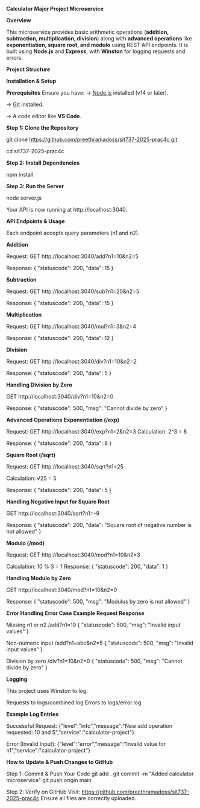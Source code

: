**Calculator Major Project Microservice**


**Overview**

This microservice provides basic arithmetic operations (**addition, subtraction, multiplication, division**) along with **advanced operations** like **exponentiation, square root, and modulo** using REST API endpoints. It is built using **Node.js** and **Express**, with **Winston** for logging requests and errors.


**Project Structure**

**Installation & Setup**

**Prerequisites**
Ensure you have:
-> [Node.js](https://nodejs.org/en/download/) installed (v14 or later).

-> [Git](https://git-scm.com/) installed.

-> A code editor like **VS Code**.

**Step 1: Clone the Repository**

git clone https://github.com/preethramadoss/sit737-2025-prac4c.git

cd sit737-2025-prac4c

**Step 2: Install Dependencies**

npm install

**Step 3: Run the Server**

node server.js

Your API is now running at http://localhost:3040.

**API Endpoints & Usage**

Each endpoint accepts query parameters (n1 and n2).

**Addition**

Request:
GET http://localhost:3040/add?n1=10&n2=5

Response:
{ "statuscode": 200, "data": 15 }

**Subtraction**

Request:
GET http://localhost:3040/sub?n1=20&n2=5

Response:
{ "statuscode": 200, "data": 15 }

**Multiplication**

Request:
GET http://localhost:3040/mul?n1=3&n2=4

Response:
{ "statuscode": 200, "data": 12 }

**Division**

Request:
GET http://localhost:3040/div?n1=10&n2=2

Response:
{ "statuscode": 200, "data": 5 }

**Handling Division by Zero**

GET http://localhost:3040/div?n1=10&n2=0

Response:
{ "statuscode": 500, "msg": "Cannot divide by zero" }

**Advanced Operations**
**Exponentiation (/exp)**

Request:
GET http://localhost:3040/exp?n1=2&n2=3
Calculation:
2^3 = 8

Response:
{ "statuscode": 200, "data": 8 }

**Square Root (/sqrt)**

Request:
GET http://localhost:3040/sqrt?n1=25

Calculation:
√25 = 5

Response:
{ "statuscode": 200, "data": 5 }

**Handling Negative Input for Square Root**

GET http://localhost:3040/sqrt?n1=-9

Response:
{ "statuscode": 200, "data": "Square root of negative number is not allowed" }

**Modulo (/mod)**

Request:
GET http://localhost:3040/mod?n1=10&n2=3

Calculation:
10 % 3 = 1
Response:
{ "statuscode": 200, "data": 1 }

**Handling Modulo by Zero**

GET http://localhost:3040/mod?n1=10&n2=0

Response:
{ "statuscode": 500, "msg": "Modulus by zero is not allowed" }

**Error Handling**
**Error Case	Example Request	Response**

Missing n1 or n2	/add?n1=10	{ "statuscode": 500, "msg": "Invalid input values" }

Non-numeric input	/add?n1=abc&n2=5	{ "statuscode": 500, "msg": "Invalid input values" }

Division by zero	/div?n1=10&n2=0	{ "statuscode": 500, "msg": "Cannot divide by zero" }

**Logging**

This project uses Winston to log:

Requests to logs/combined.log
Errors to logs/error.log

**Example Log Entries**

Successful Request:
{"level":"info","message":"New add operation requested: 10 and 5","service":"calculator-project"}

Error (Invalid Input):
{"level":"error","message":"Invalid value for n1","service":"calculator-project"}

**How to Update & Push Changes to GitHub**

Step 1: Commit & Push Your Code
git add .
git commit -m "Added calculator microservice"
git push origin main

Step 2: Verify on GitHub
Visit: https://github.com/preethramadoss/sit737-2025-prac4c
Ensure all files are correctly uploaded.
